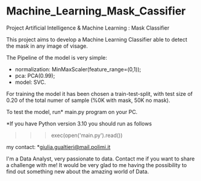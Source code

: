 # Machine_Learning_Mask_Cassifier
Project Artificial Intelligence & Machine Learning : Mask Classifier

This project aims to develop a Machine Learning Classifier able to detect the mask in any image of visage.

The Pipeline of the model is very simple:
- normalization:  MinMaxScaler(feature_range=(0,1));
- pca:            PCA(0.99); 
- model:          SVC.

For training the model it has been chosen a train-test-split, with test size of 0.20 of the total numer of sample (%0K with mask, 50K no mask).


To test the model, run* main.py program on your PC.

*If you have Python version 3.10 you should run as follows
>>>exec(open('main.py').read())

my contact:
  *giulia.gualtieri@mail.polimi.it

I'm a Data Analyst, very passionate to data. 
Contact me if you want to share a challenge with me! It would be very glad to me having the possibility to find out something new about the amazing world of Data. 
